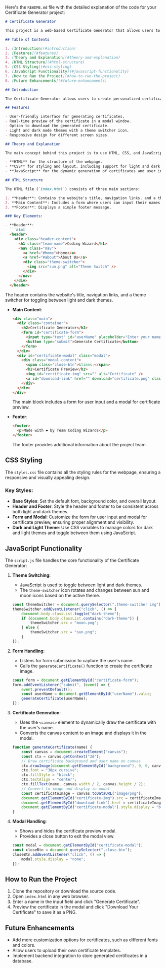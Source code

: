 Here's the `README.md` file with the detailed explanation of the code for your Certificate Generator project:

```markdown
# Certificate Generator

This project is a web-based Certificate Generator that allows users to input their names and generate a personalized certificate. The generator features a preview modal for users to view their certificate before downloading it. The website supports both light and dark themes with a theme switcher icon.

## Table of Contents

1. [Introduction](#introduction)
2. [Features](#features)
3. [Theory and Explanation](#theory-and-explanation)
4. [HTML Structure](#html-structure)
5. [CSS Styling](#css-styling)
6. [JavaScript Functionality](#javascript-functionality)
7. [How to Run the Project](#how-to-run-the-project)
8. [Future Enhancements](#future-enhancements)

## Introduction

The Certificate Generator allows users to create personalized certificates by entering their names in a text input field. Upon submission, a certificate image is generated with the user's name displayed in the center. The generated certificate is previewed in a modal, allowing users to download it as a PNG image.

## Features

- User-friendly interface for generating certificates.
- Real-time preview of the certificate in a modal window.
- Option to download the generated certificate.
- Light and dark mode themes with a theme switcher icon.
- Responsive design for different screen sizes.

## Theory and Explanation

The main concept behind this project is to use HTML, CSS, and JavaScript to create a simple, interactive web application that allows users to generate certificates dynamically. The key technologies used include:

- **HTML** for the structure of the webpage.
- **CSS** for styling and layout, including support for light and dark themes.
- **JavaScript** for the dynamic generation of certificates and user interaction, such as form submission, image generation using the `<canvas>` element, and displaying modals.

## HTML Structure

The HTML file (`index.html`) consists of three main sections:

1. **Header**: Contains the website's title, navigation links, and a theme switcher icon.
2. **Main Content**: Includes a form where users can input their names and a button to generate the certificate. It also contains a modal for previewing the generated certificate.
3. **Footer**: Displays a simple footer message.

### Key Elements:

- **Header**:
  ```html
  <header>
    <div class="header-content">
      <h1 class="team-name">Coding Wizard</h1>
      <nav class="nav">
        <a href="#home">Home</a>
        <a href="#about">About Us</a>
        <div class="theme-switcher">
          <img src="sun.png" alt="Theme Switch" />
        </div>
      </nav>
    </div>
  </header>
  ```
  The header contains the website's title, navigation links, and a theme switcher for toggling between light and dark themes.

- **Main Content**:
  ```html
  <div class="main">
    <div class="container">
      <h2>Certificate Generator</h2>
      <form id="certificate-form">
        <input type="text" id="userName" placeholder="Enter your name" required />
        <button type="submit">Generate Certificate</button>
      </form>
    </div>
    <div id="certificate-modal" class="modal">
      <div class="modal-content">
        <span class="close-btn">&times;</span>
        <h2>Certificate Preview</h2>
        <img id="certificate-img" src="" alt="Certificate" />
        <a id="download-link" href="" download="certificate.png" class="download-btn">Download Your Certificate</a>
      </div>
    </div>
  </div>
  ```
  The main block includes a form for user input and a modal for certificate preview.

- **Footer**:
  ```html
  <footer>
    <p>Made with ❤ by Team Coding Wizards</p>
  </footer>
  ```
  The footer provides additional information about the project team.

## CSS Styling

The `styles.css` file contains all the styling rules for the webpage, ensuring a responsive and visually appealing design.

### Key Styles:

- **Base Styles**: Set the default font, background color, and overall layout.
- **Header and Footer**: Style the header and footer to be consistent across both light and dark themes.
- **Form and Modal**: Customize the form for user input and modal for certificate preview, ensuring proper alignment and visibility.
- **Dark and Light Theme**: Use CSS variables to manage colors for dark and light themes and toggle between them using JavaScript.

## JavaScript Functionality

The `script.js` file handles the core functionality of the Certificate Generator:

1. **Theme Switching**:
   - JavaScript is used to toggle between light and dark themes.
   - The `theme-switcher` icon rotates and changes between sun and moon icons based on the active theme.
   ```javascript
   const themeSwitcher = document.querySelector(".theme-switcher img");
   themeSwitcher.addEventListener("click", () => {
       document.body.classList.toggle("dark-theme");
       if (document.body.classList.contains("dark-theme")) {
           themeSwitcher.src = "moon.png";
       } else {
           themeSwitcher.src = "sun.png";
       }
   });
   ```

2. **Form Handling**:
   - Listens for form submission to capture the user's name.
   - Calls the `generateCertificate()` function to create the certificate image.
   ```javascript
   const form = document.getElementById("certificate-form");
   form.addEventListener("submit", (event) => {
       event.preventDefault();
       const userName = document.getElementById("userName").value;
       generateCertificate(userName);
   });
   ```

3. **Certificate Generation**:
   - Uses the `<canvas>` element to dynamically draw the certificate with the user's name.
   - Converts the canvas content to an image and displays it in the modal.
   ```javascript
   function generateCertificate(name) {
       const canvas = document.createElement("canvas");
       const ctx = canvas.getContext("2d");
       // Draw certificate background and user name on canvas
       ctx.drawImage(document.getElementById("background"), 0, 0, canvas.width, canvas.height);
       ctx.font = "30px cursive";
       ctx.fillStyle = "black";
       ctx.textAlign = "center";
       ctx.fillText(name, canvas.width / 2, canvas.height / 2);
       // Convert to image and display in modal
       const certificateImage = canvas.toDataURL("image/png");
       document.getElementById("certificate-img").src = certificateImage;
       document.getElementById("download-link").href = certificateImage;
       document.getElementById("certificate-modal").style.display = "block";
   }
   ```

4. **Modal Handling**:
   - Shows and hides the certificate preview modal.
   - Provides a close button to exit the modal view.
   ```javascript
   const modal = document.getElementById("certificate-modal");
   const closeBtn = document.querySelector(".close-btn");
   closeBtn.addEventListener("click", () => {
       modal.style.display = "none";
   });
   ```

## How to Run the Project

1. Clone the repository or download the source code.
2. Open `index.html` in any web browser.
3. Enter a name in the input field and click "Generate Certificate".
4. Preview the certificate in the modal and click "Download Your Certificate" to save it as a PNG.

## Future Enhancements

- Add more customization options for certificates, such as different fonts and colors.
- Allow users to upload their own certificate templates.
- Implement backend integration to store generated certificates in a database.

